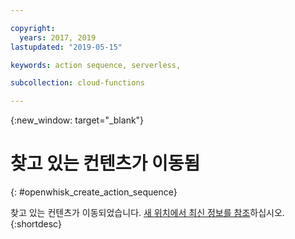```yaml
---

copyright:
  years: 2017, 2019
lastupdated: "2019-05-15"

keywords: action sequence, serverless,

subcollection: cloud-functions

---
```


{:new_window: target="_blank"}
# 찾고 있는 컨텐츠가 이동됨
{: #openwhisk_create_action_sequence}

찾고 있는 컨텐츠가 이동되었습니다. [새 위치에서 최신 정보를 참조](/docs/openwhisk?topic=cloud-functions-actions#actions_seq)하십시오.
{:shortdesc}
